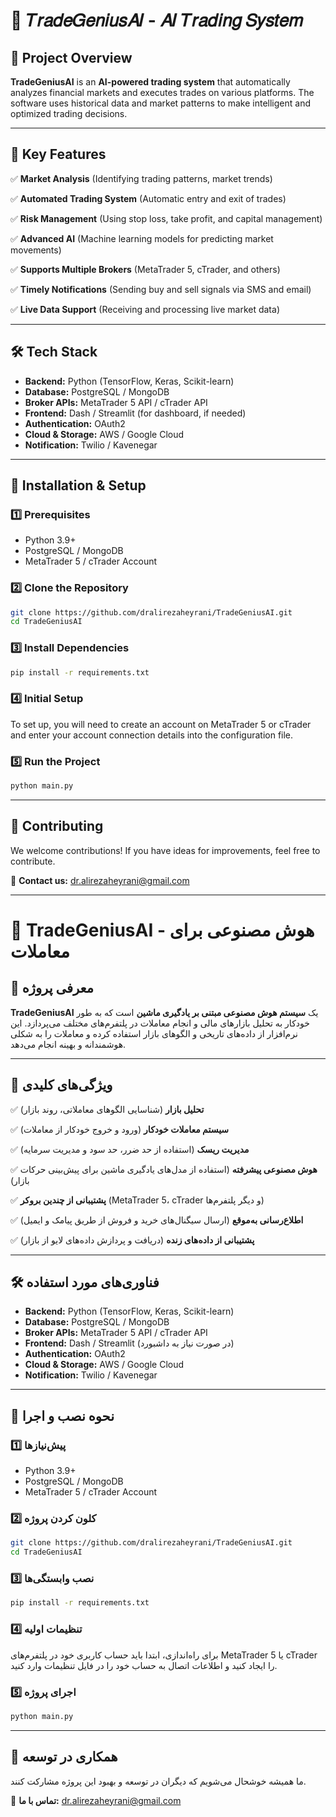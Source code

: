 # 📌 𝑇𝑟𝑎𝑑𝑒𝐺𝑒𝑛𝑖𝑢𝑠𝐴𝐼 - 𝐴𝐼 𝑇𝑟𝑎𝑑𝑖𝑛𝑔 𝑆𝑦𝑠𝑡𝑒𝑚

## 🚀 Project Overview

**TradeGeniusAI** is an **AI-powered trading system** that automatically analyzes financial markets and executes trades on various platforms. The software uses historical data and market patterns to make intelligent and optimized trading decisions.

---

## 🎯 Key Features

✅ **Market Analysis** (Identifying trading patterns, market trends)

✅ **Automated Trading System** (Automatic entry and exit of trades)

✅ **Risk Management** (Using stop loss, take profit, and capital management)

✅ **Advanced AI** (Machine learning models for predicting market movements)

✅ **Supports Multiple Brokers** (MetaTrader 5, cTrader, and others)

✅ **Timely Notifications** (Sending buy and sell signals via SMS and email)

✅ **Live Data Support** (Receiving and processing live market data)

---

## 🛠️ Tech Stack

- **Backend:** Python (TensorFlow, Keras, Scikit-learn)
- **Database:** PostgreSQL / MongoDB
- **Broker APIs:** MetaTrader 5 API / cTrader API
- **Frontend:** Dash / Streamlit (for dashboard, if needed)
- **Authentication:** OAuth2
- **Cloud & Storage:** AWS / Google Cloud
- **Notification:** Twilio / Kavenegar

---

## 🚀 Installation & Setup

### 1️⃣ Prerequisites
- Python 3.9+
- PostgreSQL / MongoDB
- MetaTrader 5 / cTrader Account

### 2️⃣ Clone the Repository
```bash
git clone https://github.com/dralirezaheyrani/TradeGeniusAI.git
cd TradeGeniusAI
```

### 3️⃣ Install Dependencies
```bash
pip install -r requirements.txt
```

### 4️⃣ Initial Setup
To set up, you will need to create an account on MetaTrader 5 or cTrader and enter your account connection details into the configuration file.

### 5️⃣ Run the Project
```bash
python main.py
```

---

## 🤝 Contributing

We welcome contributions! If you have ideas for improvements, feel free to contribute.

📩 **Contact us:** dr.alirezaheyrani@gmail.com

---

# 📌 TradeGeniusAI - هوش مصنوعی برای معاملات

## 🚀 معرفی پروژه

**TradeGeniusAI** یک **سیستم هوش مصنوعی مبتنی بر یادگیری ماشین** است که به طور خودکار به تحلیل بازارهای مالی و انجام معاملات در پلتفرم‌های مختلف می‌پردازد. این نرم‌افزار از داده‌های تاریخی و الگوهای بازار استفاده کرده و معاملات را به شکلی هوشمندانه و بهینه انجام می‌دهد.

---

## 🎯 ویژگی‌های کلیدی

✅ **تحلیل بازار** (شناسایی الگوهای معاملاتی، روند بازار)

✅ **سیستم معاملات خودکار** (ورود و خروج خودکار از معاملات)

✅ **مدیریت ریسک** (استفاده از حد ضرر، حد سود و مدیریت سرمایه)

✅ **هوش مصنوعی پیشرفته** (استفاده از مدل‌های یادگیری ماشین برای پیش‌بینی حرکات بازار)

✅ **پشتیبانی از چندین بروکر** (MetaTrader 5، cTrader و دیگر پلتفرم‌ها)

✅ **اطلاع‌رسانی به‌موقع** (ارسال سیگنال‌های خرید و فروش از طریق پیامک و ایمیل)

✅ **پشتیبانی از داده‌های زنده** (دریافت و پردازش داده‌های لایو از بازار)

---

## 🛠️ فناوری‌های مورد استفاده

- **Backend:** Python (TensorFlow, Keras, Scikit-learn)
- **Database:** PostgreSQL / MongoDB
- **Broker APIs:** MetaTrader 5 API / cTrader API
- **Frontend:** Dash / Streamlit (در صورت نیاز به داشبورد)
- **Authentication:** OAuth2
- **Cloud & Storage:** AWS / Google Cloud
- **Notification:** Twilio / Kavenegar

---

## 🚀 نحوه نصب و اجرا

### 1️⃣ پیش‌نیازها
- Python 3.9+
- PostgreSQL / MongoDB
- MetaTrader 5 / cTrader Account

### 2️⃣ کلون کردن پروژه
```bash
git clone https://github.com/dralirezaheyrani/TradeGeniusAI.git
cd TradeGeniusAI
```

### 3️⃣ نصب وابستگی‌ها
```bash
pip install -r requirements.txt
```

### 4️⃣ تنظیمات اولیه
برای راه‌اندازی، ابتدا باید حساب کاربری خود در پلتفرم‌های MetaTrader 5 یا cTrader را ایجاد کنید و اطلاعات اتصال به حساب خود را در فایل تنظیمات وارد کنید.

### 5️⃣ اجرای پروژه
```bash
python main.py
```

---

## 🤝 همکاری در توسعه

ما همیشه خوشحال می‌شویم که دیگران در توسعه و بهبود این پروژه مشارکت کنند.

📩 **تماس با ما:** dr.alirezaheyrani@gmail.com
